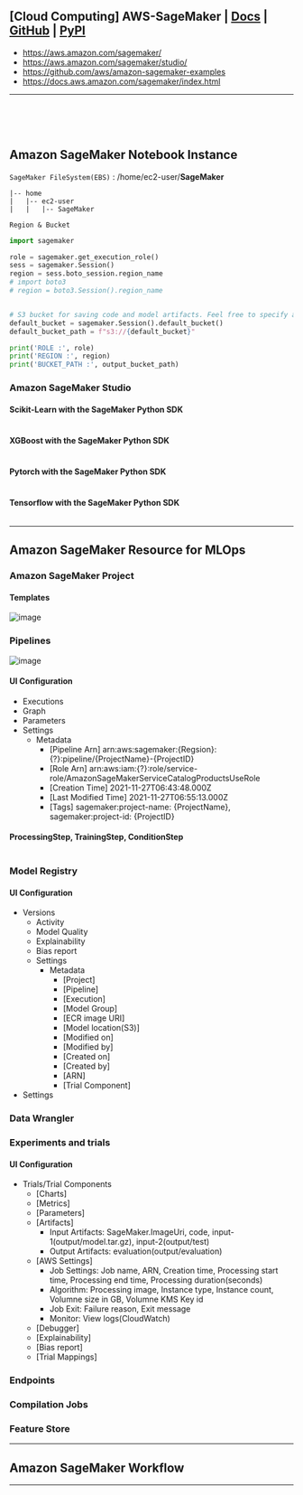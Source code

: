 ## [Cloud Computing] AWS-SageMaker | [Docs](https://sagemaker.readthedocs.io/en/stable/index.html) | [GitHub](https://github.com/aws/sagemaker-python-sdk) | [PyPI]()


- https://aws.amazon.com/sagemaker/
- https://aws.amazon.com/sagemaker/studio/
- https://github.com/aws/amazon-sagemaker-examples
- https://docs.aws.amazon.com/sagemaker/index.html

---

<br><br><br>


## Amazon SageMaker Notebook Instance
`SageMaker FileSystem(EBS)` : /home/ec2-user/**SageMaker** 

```
|-- home
|   |-- ec2-user
|   |   |-- SageMaker

```

`Region & Bucket`
```python
import sagemaker

role = sagemaker.get_execution_role()
sess = sagemaker.Session()
region = sess.boto_session.region_name
# import boto3
# region = boto3.Session().region_name


# S3 bucket for saving code and model artifacts. Feel free to specify a different bucket and prefix
default_bucket = sagemaker.Session().default_bucket()
default_bucket_path = f"s3://{default_bucket}"

print('ROLE :', role)
print('REGION :', region)
print('BUCKET_PATH :', output_bucket_path)
```


### Amazon SageMaker Studio
#### Scikit-Learn with the SageMaker Python SDK
```python
```

#### XGBoost with the SageMaker Python SDK
```python
```

#### Pytorch with the SageMaker Python SDK
```python
```

#### Tensorflow with the SageMaker Python SDK
```python
```




---

## Amazon SageMaker Resource for MLOps
### Amazon SageMaker Project
#### Templates
![image](https://user-images.githubusercontent.com/56889151/143676034-9d169093-b32d-422c-a2fa-ce9497b2465e.png)


### Pipelines
![image](https://user-images.githubusercontent.com/56889151/143676158-841d4048-8786-4526-b9a8-66a9dd9b1f55.png)

#### UI Configuration
- Executions
- Graph
- Parameters
- Settings
  - Metadata
    - [Pipeline Arn] arn:aws:sagemaker:{Regsion}:{?}:pipeline/{ProjectName}-{ProjectID}
    - [Role Arn] arn:aws:iam:{?}:role/service-role/AmazonSageMakerServiceCatalogProductsUseRole
    - [Creation Time] 2021-11-27T06:43:48.000Z
    - [Last Modified Time] 2021-11-27T06:55:13.000Z
    - [Tags] sagemaker:project-name: {ProjectName}, sagemaker:project-id: {ProjectID}

#### ProcessingStep, TrainingStep, ConditionStep
```python
```


### Model Registry
#### UI Configuration
- Versions
  - Activity
  - Model Quality
  - Explainability
  - Bias report
  - Settings
    - Metadata
      - [Project]
      - [Pipeline]
      - [Execution]
      - [Model Group]
      - [ECR image URI]
      - [Model location(S3)]
      - [Modified on]
      - [Modified by]
      - [Created on]
      - [Created by]
      - [ARN]
      - [Trial Component]
- Settings


### Data Wrangler
### Experiments and trials
#### UI Configuration
- Trials/Trial Components
  - [Charts]
  - [Metrics]
  - [Parameters]
  - [Artifacts]
    - Input Artifacts: SageMaker.ImageUri, code, input-1(output/model.tar.gz), input-2(output/test) 
    - Output Artifacts: evaluation(output/evaluation)
  - [AWS Settings]
    - Job Settings: Job name, ARN, Creation time, Processing start time, Processing end time, Processing duration(seconds)
    - Algorithm: Processing image, Instance type, Instance count, Volumne size in GB, Volumne KMS Key id
    - Job Exit: Failure reason, Exit message
    - Monitor: View logs(CloudWatch)
  - [Debugger]
  - [Explainability]
  - [Bias report]
  - [Trial Mappings]


### Endpoints
### Compilation Jobs
### Feature Store


---

## Amazon SageMaker Workflow



---
